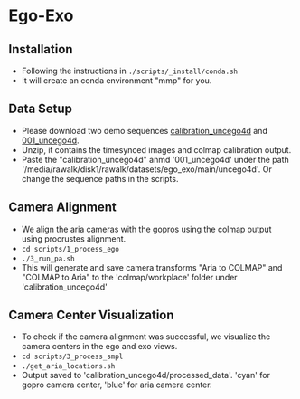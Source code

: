 # Ego-Exo

## Installation
- Following the instructions in ```./scripts/_install/conda.sh```
- It will create an conda environment "mmp" for you.

## Data Setup
- Please download two demo sequences [calibration_uncego4d](https://drive.google.com/file/d/1Z7BlguOJ9ZxgEQ2grrlwkPxaiAymAgo1/view?usp=share_link) and [001_uncego4d](https://drive.google.com/file/d/1DXKSfxvI5QD0_vutOUXmIK3Q92auY2_O/view?usp=share_link).
- Unzip, it contains the timesynced images and colmap calibration output.
- Paste the "calibration_uncego4d" anmd '001_uncego4d' under the path '/media/rawalk/disk1/rawalk/datasets/ego_exo/main/uncego4d'. Or change the sequence paths in the scripts.


## Camera Alignment
- We align the aria cameras with the gopros using the colmap output using procrustes alignment.
- ```cd scripts/1_process_ego```
- ```./3_run_pa.sh```
- This will generate and save camera transforms "Aria to COLMAP" and "COLMAP to Aria" to the 'colmap/workplace' folder under 'calibration_uncego4d'

## Camera Center Visualization
- To check if the camera alignment was successful, we visualize the camera centers in the ego and exo views.
- ```cd scripts/3_process_smpl```
- ```./get_aria_locations.sh```
- Output saved to 'calibration_uncego4d/processed_data'. 'cyan' for gopro camera center, 'blue' for aria camera center.